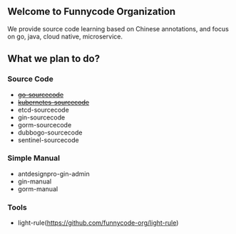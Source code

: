 ## Welcome to Funnycode Organization

We provide source code learning based on Chinese annotations, and focus on go, java, cloud native, microservice.

## What we plan to do?

### Source Code

- ~~[go-sourcecode](https://github.com/funnycode-org/go-sourcecode)~~
- ~~[kubernetes-sourcecode](https://github.com/funnycode-org/kubernetes-sourcecode)~~
- etcd-sourcecode
- gin-sourcecode
- gorm-sourcecode
- dubbogo-sourcecode
- sentinel-sourcecode

### Simple Manual

- antdesignpro-gin-admin
- gin-manual
- gorm-manual

### Tools

- light-rule(https://github.com/funnycode-org/light-rule)
